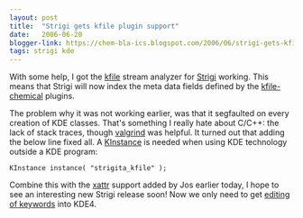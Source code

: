 ```yaml
---
layout: post
title:  "Strigi gets kfile plugin support"
date:   2006-06-20
blogger-link: https://chem-bla-ics.blogspot.com/2006/06/strigi-gets-kfile-plugin-support.html
tags: strigi kde
---
```


With some help, I got the [kfile](http://developer.kde.org/documentation/tutorials/kfile-plugin/t1.html) stream analyzer
for [Strigi](http://www.vandenoever.info/software/strigi/) working. This means that Strigi will now index the meta data
fields defined by the [kfile-chemical](http://www.kde-apps.org/content/show.php?content=28995) plugins.

The problem why it was not working earlier, was that it segfaulted on every creation of KDE classes. That's something I
really hate about C/C++: the lack of stack traces, though [valgrind](http://valgrind.org/) was helpful. It turned out
that adding the below line fixed all. A [KInstance](http://developer.kde.org/documentation/library/3.0-api/classref/kdecore/KInstance.html)
is needed when using KDE technology outside a KDE program:

```
KInstance instance( "strigita_kfile" );
```

Combine this with the [xattr](http://wiki.linuxquestions.org/wiki/Extended_attributes) support added by Jos earlier today, I hope to
see an interesting new Strigi release soon! Now we only need to get [editing of keywords](http://chem-bla-ics.blogspot.com/2006/06/kde-desktop-search-kat-strigi-and.html)
into KDE4.
